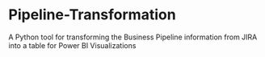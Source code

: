 # Pipeline-Transformation
A Python tool for transforming the Business Pipeline information from JIRA into a table for Power BI  Visualizations
